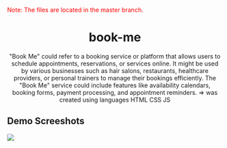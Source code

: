 <p style="color:red;">Note: The files are located in the master branch.</p>

<h1 align="center">book-me</h1>
<p align="center">"Book Me" could refer to a booking service or platform that allows users to schedule appointments, reservations, or services online. It might be used by various businesses such as hair salons, restaurants, healthcare providers, or personal trainers to manage their bookings efficiently. The "Book Me" service could include features like availability calendars, booking forms, payment processing, and appointment reminders. => was created using languages HTML CSS JS</p>

<h2>Demo Screeshots</h2>
<img src="https://github.com/the-artist-web/book-me/assets/162612001/6bb2dcd7-0c6b-41df-bffa-404406c33411">
